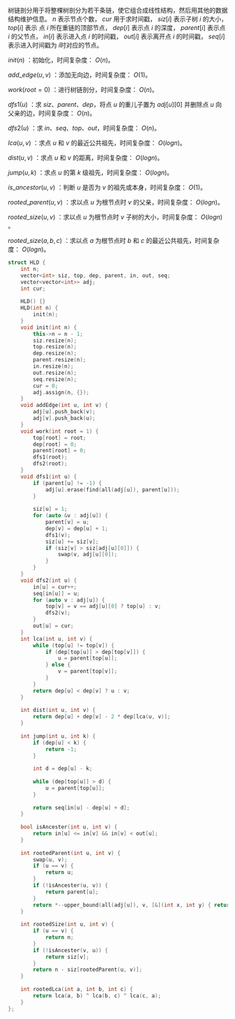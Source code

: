 树链剖分用于将整棵树剖分为若干条链，使它组合成线性结构，然后用其他的数据结构维护信息。 $n$ 表示节点个数， $cur$ 用于求时间戳， $siz[i]$ 表示子树 $i$ 的大小， $top[i]$ 表示 点 $i$ 所在重链的顶部节点， $dep[i]$ 表示点 $i$ 的深度， $parent[i]$ 表示点 $i$ 的父节点， $in[i]$ 表示进入点 $i$ 的时间戳， $out[i]$ 表示离开点 $i$ 的时间戳， $seq[i]$ 表示进入时间戳为 $i$​​ 时对应的节点。

$init(n)$ ：初始化，时间复杂度： $O(n)$。

$add\_edge(u, v)$ ：添加无向边，时间复杂度： $O(1)$。

$work(root=0)$ ：进行树链剖分，时间复杂度： $O(n)$。

$dfs1(u)$ ：求 $siz、parent、dep$，将点 $u$ 的重儿子置为 $adj[u][0]$ 并删除点 $u$ 向父亲的边，时间复杂度： $O(n)$。

$dfs2(u)$ ：求 $in、seq、top、out$，时间复杂度： $O(n)$。

$lca(u,v)$ ：求点 $u$ 和 $v$ 的最近公共祖先，时间复杂度： $O(logn)$。

$dist(u,v)$ ：求点 $u$ 和 $v$ 的距离，时间复杂度： $O(logn)$​。

$jump(u,k)$ ：求点 $u$ 的第 $k$ 级祖先，时间复杂度： $O(logn)$。

$is\_ancestor(u,v)$ ：判断 $u$ 是否为 $v$ 的祖先或本身，时间复杂度： $O(1)$。

$rooted\_parent(u,v)$ ：求以点 $u$ 为根节点时 $v$ 的父亲，时间复杂度： $O(logn)$​。

$rooted\_size(u,v)$ ：求以点 $u$ 为根节点时 $v$ 子树的大小，时间复杂度： $O(logn)$​。

$rooted\_size(a,b,c)$ ：求以点 $a$ 为根节点时 $b$ 和 $c$ 的最近公共祖先，时间复杂度： $O(logn)$。

```c++
struct HLD {
    int n;
    vector<int> siz, top, dep, parent, in, out, seq;
    vector<vector<int>> adj;
    int cur;
    
    HLD() {}
    HLD(int n) {
        init(n);
    }
    void init(int n) {
        this->n = n - 1;
        siz.resize(n);
        top.resize(n);
        dep.resize(n);
        parent.resize(n);
        in.resize(n);
        out.resize(n);
        seq.resize(n);
        cur = 0;
        adj.assign(n, {});
    }
    void addEdge(int u, int v) {
        adj[u].push_back(v);
        adj[v].push_back(u);
    }
    void work(int root = 1) {
        top[root] = root;
        dep[root] = 0;
        parent[root] = 0;
        dfs1(root);
        dfs2(root);
    }
    void dfs1(int u) {
        if (parent[u] != -1) {
            adj[u].erase(find(all(adj[u]), parent[u]));
        }
        
        siz[u] = 1;
        for (auto &v : adj[u]) {
            parent[v] = u;
            dep[v] = dep[u] + 1;
            dfs1(v);
            siz[u] += siz[v];
            if (siz[v] > siz[adj[u][0]]) {
                swap(v, adj[u][0]);
            }
        }
    }
    void dfs2(int u) {
        in[u] = cur++;
        seq[in[u]] = u;
        for (auto v : adj[u]) {
            top[v] = v == adj[u][0] ? top[u] : v;
            dfs2(v);
        }
        out[u] = cur;
    }
    int lca(int u, int v) {
        while (top[u] != top[v]) {
            if (dep[top[u]] > dep[top[v]]) {
                u = parent[top[u]];
            } else {
                v = parent[top[v]];
            }
        }
        return dep[u] < dep[v] ? u : v;
    }
    
    int dist(int u, int v) {
        return dep[u] + dep[v] - 2 * dep[lca(u, v)];
    }
    
    int jump(int u, int k) {
        if (dep[u] < k) {
            return -1;
        }
        
        int d = dep[u] - k;
        
        while (dep[top[u]] > d) {
            u = parent[top[u]];
        }
        
        return seq[in[u] - dep[u] + d];
    }
    
    bool isAncester(int u, int v) {
        return in[u] <= in[v] && in[v] < out[u];
    }
    
    int rootedParent(int u, int v) {
        swap(u, v);
        if (u == v) {
            return u;
        }
        if (!isAncester(u, v)) {
            return parent[u];
        }
        return *--upper_bound(all(adj[u]), v, [&](int x, int y) { return in[x] < in[y]; });
    }
    
    int rootedSize(int u, int v) {
        if (u == v) {
            return n;
        }
        if (!isAncester(v, u)) {
            return siz[v];
        }
        return n - siz[rootedParent(u, v)];
    }
    
    int rootedLca(int a, int b, int c) {
        return lca(a, b) ^ lca(b, c) ^ lca(c, a);
    }
};
```
